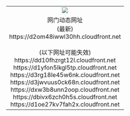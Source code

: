 ﻿<table>
  <tr></tr>
  <tr><td colspan=2 align=center><img src="https://d2om48iwwl30hh.cloudfront.net/Up/oGate.jpg" /></td></tr>
  <tr><td colspan=2 align=center>网门动态网址<br/>(最新)
<br>https://d2om48iwwl30hh.cloudfront.net
<br/><br/>(以下网址可能失效)
<br>https://dd10fhzrgt12l.cloudfront.net
<br>https://d1yfon5lkgl5tp.cloudfront.net
<br>https://d3rg18le45w6nk.cloudfront.net
<br>https://d3jwvuus0ck68n.cloudfront.net
<br>https://dxw3b8unn2oop.cloudfront.net
<br>https://dbivx6zch0h5s.cloudfront.net
<br>https://d1oe27kv7fah2x.cloudfront.net
    </td>
  </tr>
</table>
